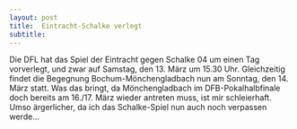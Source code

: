 ```yaml
---
layout: post
title:  Eintracht-Schalke verlegt
subtitle:  
---
```


Die DFL hat das Spiel der Eintracht gegen Schalke 04 um einen Tag vorverlegt, und zwar auf Samstag, den 13. März um 15.30 Uhr. Gleichzeitig findet die Begegnung Bochum-Mönchengladbach nun am Sonntag, den 14. März statt. Was das bringt, da Mönchengladbach im DFB-Pokalhalbfinale doch bereits am 16./17. März wieder antreten muss, ist mir schleierhaft. Umso ärgerlicher, da ich das Schalke-Spiel nun auch noch verpassen werde...


